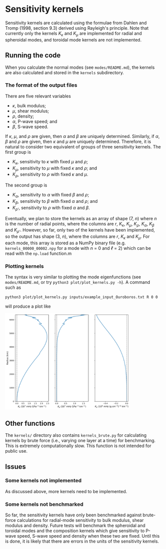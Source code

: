 # Sensitivity kernels

Sensitivity kernels are calculated using the formulae from Dahlen and Tromp (1998, section 9.3) derived using Rayleigh's principle. Note that currently only the kernels *K<sub>κ</sub>* and *K<sub>μ</sub>* are implemented for radial and spheroidal modes, and toroidal mode kernels are not implemented.

## Running the code

When you calculate the normal modes (see `modes/README.md`), the kernels are also calculated and stored in the `kernels` subdirectory.

### The format of the output files

There are five relevant variables

 * *κ*, bulk modulus;
 * *μ*, shear modulus;
 * *ρ*, density;
 * *α*, P-wave speed; and
 * *β*, S-wave speed.

If *κ*, *μ*, and *ρ* are given, then *α* and *β* are uniquely determined. Similarly, if *α*, *β* and *ρ* are given, then *κ* and *μ* are uniquely determined. Therefore, it is natural to consider two equivalent of groups of three sensitivity kernels. The first group is

 * *K<sub>κ</sub>*, sensitivity to *κ* with fixed *μ* and *ρ*;
 * *K<sub>μ</sub>*, sensitivity to *μ* with fixed *κ* and *ρ*; and
 * *K<sub>ρ</sub>*, sensitivity to *ρ* with fixed *κ* and *μ*.
 
The second group is 

 * *K<sub>α</sub>*, sensitivity to *α* with fixed *β* and *ρ*;
 * *K<sub>β</sub>*, sensitivity to *β* with fixed *α* and *ρ*; and
 * *K<sub>ρ'</sub>*, sensitivity to *ρ* with fixed *α* and *β*.

Eventually, we plan to store the kernels as an array of shape (7, *n*) where *n* is the number of radial points, where the columns are *r*, *K<sub>κ</sub>*, *K<sub>μ</sub>*, *K<sub>ρ</sub>*, *K<sub>α</sub>*, *K<sub>β</sub>* and *K<sub>ρ'</sub>*. However, so far, only two of the kernels have been implemented, so the output has shape (3, *n*), where the columns are *r*, *K<sub>κ</sub>* and *K<sub>μ</sub>*. For each mode, this array is stored as a NumPy binary file (e.g. `kernels_00000_00002.npy` for a mode with *n* = 0 and *ℓ* = 2) which can be read with the `np.load` function.m 

### Plotting kernels

The syntax is very similar to plotting the mode eigenfunctions (see `modes/README.md`, or try `python3 plot/plot_kernels.py -h`). A command such as

```
python3 plot/plot_kernels.py inputs/example_input_Ouroboros.txt R 0 0
```

will produce a plot like

<img src="../docs/figs/example_sensitivity_kernel.png" width="80%" title ="Example of mode sensitivty of mode 0R0 from example input file."/>

## Other functions

The `kernels/` directory also contains `kernels_brute.py` for calculating kernels by brute force (i.e., varying one layer at a time) for benchmarking. This is extremely computationally slow. This function is not intended for public use.

## Issues

### Some kernels not implemented

As discussed above, more kernels need to be implemented.

### Some kernels not benchmarked

So far, the sensitivity kernels have only been benchmarked against brute-force calculations for radial-mode sensitivity to bulk modulus, shear modulus and density. Future tests will benchmark the spheroidal and toroidal modes and the composition kernels which give sensitivity to P-wave speed, S-wave speed and density when these two are fixed. Until this is done, it is likely that there are errors in the units of the sensitivity kernels.
